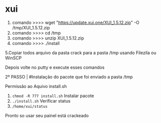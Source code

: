 # xui
1. comando >>>> wget "https://update.xui.one/XUI_1.5.12.zip" -O /tmp/XUI_1.5.12.zip
2. comando >>>>  cd /tmp
3. comando >>>> unzip XUI_1.5.12.zip 
4. comando >>>> ./install


5.Copiar todos arquivo da pasta crack para a pasta /tmp usando Filezila ou WinSCP

Depois volte no putty e execute esses comandos

2º PASSO | #Instalação do pacote que foi enviado a pasta /tmp 

Permissão ao Aquivo install.sh
1. ``` chmod -R 777 install.sh ```
Instalar pacote
2. ``` ./install.sh ```
Verificar status
3. ``` /home/xui/status ```

Pronto so usar seu painel está crackeado
